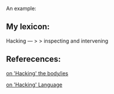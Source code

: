 An example:


## My lexicon: 

Hacking — > > inspecting and intervening  



## Referecences: 

[on 'Hacking' the body/ies](http://www.zachblas.info/works/facial-weaponization-suite/)

[on 'Hacking' Language](http://siusoon.net/vocable-code/)

